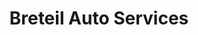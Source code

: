 ---
title: "Breteil Auto Services"
url: /breteil/breteil-auto-services/
shop: réparation de voitures
---